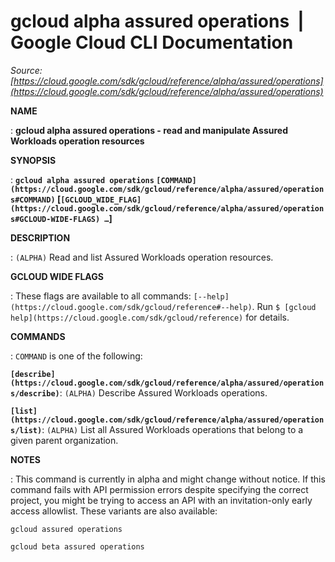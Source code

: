 # gcloud alpha assured operations  |  Google Cloud CLI Documentation

*Source: [https://cloud.google.com/sdk/gcloud/reference/alpha/assured/operations](https://cloud.google.com/sdk/gcloud/reference/alpha/assured/operations)*

**NAME**

: **gcloud alpha assured operations - read and manipulate Assured Workloads operation resources**

**SYNOPSIS**

: **`gcloud alpha assured operations` `[COMMAND](https://cloud.google.com/sdk/gcloud/reference/alpha/assured/operations#COMMAND)` [`[GCLOUD_WIDE_FLAG](https://cloud.google.com/sdk/gcloud/reference/alpha/assured/operations#GCLOUD-WIDE-FLAGS) …`]**

**DESCRIPTION**

: `(ALPHA)` Read and list Assured Workloads operation resources.

**GCLOUD WIDE FLAGS**

: These flags are available to all commands: `[--help](https://cloud.google.com/sdk/gcloud/reference#--help)`.
Run `$ [gcloud help](https://cloud.google.com/sdk/gcloud/reference)` for details.

**COMMANDS**

: ``COMMAND`` is one of the following:

**`[describe](https://cloud.google.com/sdk/gcloud/reference/alpha/assured/operations/describe)`**:
`(ALPHA)` Describe Assured Workloads operations.

**`[list](https://cloud.google.com/sdk/gcloud/reference/alpha/assured/operations/list)`**:
`(ALPHA)` List all Assured Workloads operations that belong to a
given parent organization.

**NOTES**

: This command is currently in alpha and might change without notice. If this
command fails with API permission errors despite specifying the correct project,
you might be trying to access an API with an invitation-only early access
allowlist. These variants are also available:

```
gcloud assured operations
```

```
gcloud beta assured operations
```